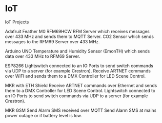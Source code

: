 # IoT
 IoT Projects

Adafruit Feather M0 RFM69HCW
RFM Server which receives messages over 433 MHz and sends them to MQTT Server.
CO2 Sensor which sends messages to the RFM69 Server over 433 MHz.

Arduino UNO
Temperature and Humidity Sensor (EmonTH) which sends data over 433 MHz to RFM69 Server.

ESP8266
Lightswitch connected to an IO Ports to send switch commands via UDP to a server (for example Crestron).
Receive ARTNET commands over WIFI and sends them to a DMX Controller for LED Scene Control.

MKR with ETH Shield
Receive ARTNET commands over Ethernet and sends them to a DMX Controller for LED Scene Control.
Lightswitch connected to an IO Ports to send switch commands via UDP to a server (for example Crestron).

MKR GSM
Send Alarm SMS received over MQTT
Send Alarm SMS at mains power outage or if battery level is low.
